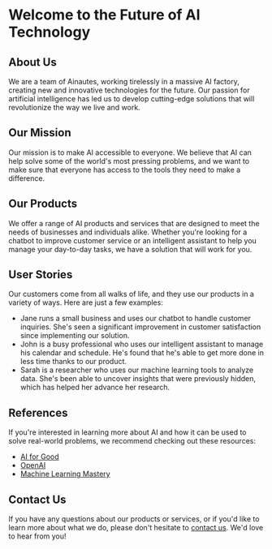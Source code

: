 <!--font:Great Vibes-->

# Welcome to the Future of AI Technology

## About Us
We are a team of Ainautes, working tirelessly in a massive AI factory, creating new and innovative technologies for the future. Our passion for artificial intelligence has led us to develop cutting-edge solutions that will revolutionize the way we live and work.

## Our Mission
Our mission is to make AI accessible to everyone. We believe that AI can help solve some of the world's most pressing problems, and we want to make sure that everyone has access to the tools they need to make a difference.

## Our Products
We offer a range of AI products and services that are designed to meet the needs of businesses and individuals alike. Whether you're looking for a chatbot to improve customer service or an intelligent assistant to help you manage your day-to-day tasks, we have a solution that will work for you.

## User Stories
Our customers come from all walks of life, and they use our products in a variety of ways. Here are just a few examples:

- Jane runs a small business and uses our chatbot to handle customer inquiries. She's seen a significant improvement in customer satisfaction since implementing our solution.
- John is a busy professional who uses our intelligent assistant to manage his calendar and schedule. He's found that he's able to get more done in less time thanks to our product.
- Sarah is a researcher who uses our machine learning tools to analyze data. She's been able to uncover insights that were previously hidden, which has helped her advance her research.

## References
If you're interested in learning more about AI and how it can be used to solve real-world problems, we recommend checking out these resources:

- [AI for Good](#)
- [OpenAI](#)
- [Machine Learning Mastery](#)

## Contact Us
If you have any questions about our products or services, or if you'd like to learn more about what we do, please don't hesitate to [contact us](#). We'd love to hear from you!

<!--

Write me content for website with wallpaper which alt text is:

"A team of Ainautes working tirelessly in a massive AI factory, creating new and innovative technologies for the future."

The name/title of the page should not be 1:1 copy of the alt text but rather a real content of the website which is using this wallpaper.

- Use markdown format 
- Start with heading
- Heading should be short and concise
- The content should look like a real website 
- The website should not be about the wallpaper, wallpaper is just a related background
- Heading should be contain work "wallpaper" or "background"
- Include real sections like references, contact, user stories, etc. use things relevant to the page purpose.
- Feel free to use structure like headings, bullets, numbering, blockquotes, paragraphs, horizontal lines, etc.
- You can use formatting like bold or _italic_
- You can include UTF-8 emojis
- Links should be only #hash anchors (and you can refer to the document itself)
- Do not include images


---


# Welcome to the Future of AI Technology

## About Us
We are a team of Ainautes, working tirelessly in a massive AI factory, creating new and innovative technologies for the future. Our passion for artificial intelligence has led us to develop cutting-edge solutions that will revolutionize the way we live and work.

## Our Mission
Our mission is to make AI accessible to everyone. We believe that AI can help solve some of the world's most pressing problems, and we want to make sure that everyone has access to the tools they need to make a difference.

## Our Products
We offer a range of AI products and services that are designed to meet the needs of businesses and individuals alike. Whether you're looking for a chatbot to improve customer service or an intelligent assistant to help you manage your day-to-day tasks, we have a solution that will work for you.

## User Stories
Our customers come from all walks of life, and they use our products in a variety of ways. Here are just a few examples:

- Jane runs a small business and uses our chatbot to handle customer inquiries. She's seen a significant improvement in customer satisfaction since implementing our solution.
- John is a busy professional who uses our intelligent assistant to manage his calendar and schedule. He's found that he's able to get more done in less time thanks to our product.
- Sarah is a researcher who uses our machine learning tools to analyze data. She's been able to uncover insights that were previously hidden, which has helped her advance her research.

## References
If you're interested in learning more about AI and how it can be used to solve real-world problems, we recommend checking out these resources:

- [AI for Good](#)
- [OpenAI](#)
- [Machine Learning Mastery](#)

## Contact Us
If you have any questions about our products or services, or if you'd like to learn more about what we do, please don't hesitate to [contact us](#). We'd love to hear from you!

-->
